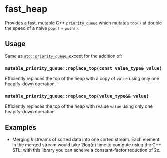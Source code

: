 # fast_heap
Provides a fast, mutable C++ `priority_queue` which mutates `top()` at double the speed of a naïve `pop()` + `push()`.

## Usage
Same as [`std::priority_queue`](https://en.cppreference.com/w/cpp/container/priority_queue), except for the addition of:

### `mutable_priority_queue::replace_top(const value_type& value)`
Efficiently replaces the top of the heap with a copy of `value` using only one heapify-down operation.

### `mutable_priority_queue::replace_top(value_type&& value)`
Efficiently replaces the top of the heap with rvalue `value` using only one heapify-down operation.

## Examples
- Merging _k_ streams of sorted data into one sorted stream. Each element in the merged stream would take 2log(_n_) time to compute using the C++ STL; with this library you can acheive a constant-factor reduction of 2x.
